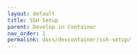 ```yaml
---
layout: default
title: SSH Setup
parent: Develop in Container
nav_order: 1
permalink: docs/devcontainer/ssh-setup/
---
```

